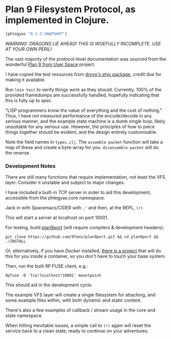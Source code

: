 # Plan 9 Filesystem Protocol, as implemented in Clojure.

```clj
[phlegyas "0.1.3-SNAPSHOT"]
```

*WARNING: DRAGONS LIE AHEAD! THIS IS WOEFULLY INCOMPLETE. USE AT YOUR OWN PERIL!*

The vast majority of the protocol-level documentation was sourced from the wonderful [Plan 9 from User Space](https://9fans.github.io/plan9port/man/man9/) project.

I have copied the test resources from [droyo's styx package](https://github.com/droyo/styx/), credit due for making it available.

Run `lein test` to verify things work as they should. Currently, 100% of the provided framedumps are successfully handled, hopefully indicating that this is fully up to spec.

"LISP programmers know the value of everything and the cost of nothing." Thus, I have not measured performance of the encode/decode in any serious manner, and the example state machine is a dumb single loop, likely unsuitable for any serious use. However, the principles of how to piece things together should be evident, and the design entirely customisable.

Note the field names in `types.clj`. The `assemble-packet` function will take a map of these and create a byte-array for you. `disassemble-packet` will do the reverse.

### Development Notes

There are still many functions that require implementation, not least the VFS layer. Consider it unstable and subject to major changes.

I have included a built-in TCP server in order to aid this development, accessible from the phlegyas.core namespace.

Jack in with Spacemacs/CIDER with `,'` and then, at the REPL, `(r)`

This will start a server at localhost on port 10001.

For testing, build [plan9port](https://9fans.github.io/plan9port/) (will require compilers & development headers):

`git clone https://github.com/9fans/plan9port.git && cd plan9port && ./INSTALL`

Or, alternatively, if you have _Docker_ installed, [there is a project](https://github.com/dspearson/plan9port-docker) that will do this for you inside a container, so you don't have to touch your base system.

Then, run the built 9P FUSE client, e.g.:

`9pfuse -D 'tcp!localhost!10001' mountpoint`

This should aid in the development cycle.

The example VFS layer will create a single filesystem for attaching, and some example files within, with both dynamic and static content.

There's also a few examples of callback / stream usage in the core and state namespace.

When hitting inevitable issues, a simple call to `(r)` again will reset the service back to a clean state, ready to continue on your adventures.
